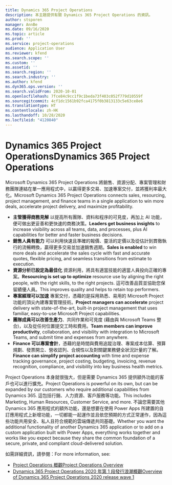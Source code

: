 ```yaml
---
title: Dynamics 365 Project Operations
description: 本主題提供有關 Dynamics 365 Project Operations 的資訊。
author: stsporen
manager: AnnBe
ms.date: 09/16/2020
ms.topic: article
ms.prod: ''
ms.service: project-operations
audience: Application User
ms.reviewer: kfend
ms.search.scope: ''
ms.custom: ''
ms.assetid: ''
ms.search.region: ''
ms.search.industry: ''
ms.author: kfend
ms.dyn365.ops.version: ''
ms.search.validFrom: 2020-10-01
ms.openlocfilehash: 7fce84c9cc1f9c1beda73f403c052f779d10559f
ms.sourcegitcommit: 4cf1dc1561b92fca4175f0b3813133c5e63ce8e6
ms.translationtype: HT
ms.contentlocale: zh-HK
ms.lasthandoff: 10/28/2020
ms.locfileid: "4120840"
---
```

# <a name="dynamics-365-project-operations"></a><span data-ttu-id="76a1e-103">Dynamics 365 Project Operations</span><span class="sxs-lookup"><span data-stu-id="76a1e-103">Dynamics 365 Project Operations</span></span>

<span data-ttu-id="76a1e-104">Microsoft Dynamics 365 Project Operations 將銷售、資源分配、專案管理和財務團隊連結在單一應用程式中，以贏得更多交易、加速專案交付，並將獲利率最大化。</span><span class="sxs-lookup"><span data-stu-id="76a1e-104">Microsoft Dynamics 365 Project Operations connects sales, resourcing, project management, and finance teams in a single application to win more deals, accelerate project delivery, and maximize profitability.</span></span>

-   <span data-ttu-id="76a1e-105">**主管獲得商務見解** 以提高所有團隊、資料和程序的可見度，再加上 AI 功能，便可做出更妥善和更快速的商務決策。</span><span class="sxs-lookup"><span data-stu-id="76a1e-105">**Leaders get business insights** to increase visibility across all teams, data, and processes, plus AI capabilities for better and faster business decisions.</span></span>
-   <span data-ttu-id="76a1e-106">**銷售人員有能力** 可以利用快速且準確的報價、靈活的定價以及從估計到貫徹執行的流暢轉換，贏得更多交易並加速銷售週期。</span><span class="sxs-lookup"><span data-stu-id="76a1e-106">**Sales is enabled** to win more deals and accelerate the sales cycle with fast and accurate quotes, flexible pricing, and seamless transitions from estimate to execution.</span></span>
-   <span data-ttu-id="76a1e-107">**資源分析已設定為最佳化** 資源利用，將具有適當技能的適當人員投向正確的專案。</span><span class="sxs-lookup"><span data-stu-id="76a1e-107">**Resourcing is set up to optimize** resource use by aligning the right people, with the right skills, to the right projects.</span></span> <span data-ttu-id="76a1e-108">這可改善品質並協助您保留績優人員。</span><span class="sxs-lookup"><span data-stu-id="76a1e-108">This improves quality and helps to retain top performers.</span></span>
-   <span data-ttu-id="76a1e-109">**專案經理可以加速** 專案交付，憑藉的是採用熟悉、易用的 Microsoft Project 功能的頂尖內建專案管理技術。</span><span class="sxs-lookup"><span data-stu-id="76a1e-109">**Project managers can accelerate** project delivery with state-of-the-art, built-in project management that uses familiar, easy-to-use Microsoft Project capabilities.</span></span>
-   <span data-ttu-id="76a1e-110">**團隊成員可以改善生產力**、共同作業和可見度 (藉由與 Microsoft Teams 整合)，以及從任何位置提交工時和費用。</span><span class="sxs-lookup"><span data-stu-id="76a1e-110">**Team members can improve productivity**, collaboration, and visibility with integration to Microsoft Teams, and submit time and expenses from anywhere.</span></span>
-   <span data-ttu-id="76a1e-111">**Finance 可以專案會計**，憑藉的是時間與費用追蹤治理、專案成本估算、預算規劃、發票開立、營收認列、合規性以及對關鍵業務健全狀況計量的了解。</span><span class="sxs-lookup"><span data-stu-id="76a1e-111">**Finance can simplify project accounting** with time and expense tracking governance, project costing, budgeting, invoicing, revenue recognition, compliance, and visibility into key business health metrics.</span></span>

<span data-ttu-id="76a1e-112">Project Operations 本身就很強大，但是需要 Dynamics 365 提供額外功能的客戶也可以進行擴充。</span><span class="sxs-lookup"><span data-stu-id="76a1e-112">Project Operations is powerful on its own, but can be expanded by our customers who require additional capabilities from Dynamics 365.</span></span> <span data-ttu-id="76a1e-113">這包括行銷、人力資源、客戶服務等功能。</span><span class="sxs-lookup"><span data-stu-id="76a1e-113">This includes Marketing, Human Resources, Customer Service, and more.</span></span> <span data-ttu-id="76a1e-114">不論您需要其他 Dynamics 365 應用程式的額外功能，還是想要在使用 Power Apps 所建置的自訂應用程式上新增功能，一切都能一起運作並且依您預期的方式正常運作，因為這些功能共用安全、私人且符合規範的雲端傳遞共同基礎。</span><span class="sxs-lookup"><span data-stu-id="76a1e-114">Whether you want the additional functionality of another Dynamics 365 application or to add on a custom application built with Power Apps, everything works together and works like you expect because they share the common foundation of a secure, private, and compliant cloud-delivered solution.</span></span>

<span data-ttu-id="76a1e-115">如需詳細資訊，請參閱：</span><span class="sxs-lookup"><span data-stu-id="76a1e-115">For more information, see:</span></span>

- [<span data-ttu-id="76a1e-116">Project Operations 概觀</span><span class="sxs-lookup"><span data-stu-id="76a1e-116">Project Operations Overview</span></span>](https://dynamics.microsoft.com/en-us/project-operations/overview/)
- [<span data-ttu-id="76a1e-117">Dynamics 365 Project Operations 2020 年第 1 段發行浪潮概觀</span><span class="sxs-lookup"><span data-stu-id="76a1e-117">Overview of Dynamics 365 Project Operations 2020 release wave 1</span></span>](https://docs.microsoft.com/dynamics365-release-plan/2020wave1/dynamics365-project-operations/)

